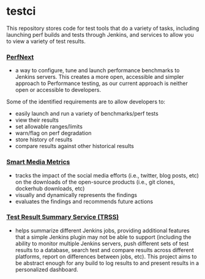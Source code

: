 # testci
This repository stores code for test tools that do a variety of tasks, including launching perf builds and tests through Jenkins, and services to allow you to view a variety of test results.

### [PerfNext](https://github.com/adoptium/aqa-test-tools/tree/master/PerfNext)
 - a way to configure, tune and launch performance benchmarks to Jenkins servers.  This creates a more open, accessible and simpler approach to Performance testing, as our current approach is neither open or accessible to developers.

Some of the identified requirements are to allow developers to:
- easily launch and run a variety of benchmarks/perf tests
- view their results
- set allowable ranges/limits
- warn/flag on perf degradation
- store history of results
- compare results against other historical results

### [Smart Media Metrics](https://github.com/adoptium/aqa-test-tools/tree/master/SmartMedia)
- tracks the impact of the social media efforts (i.e., twitter, blog posts, etc) on the downloads of the open-source products (i.e., git clones, dockerhub downloads, etc)
- visually and dynamically represents the findings
- evaluates the findings and recommends future actions

### [Test Result Summary Service (TRSS)](https://github.com/adoptium/aqa-test-tools/tree/master/TestResultSummaryService)
 - helps summarize different Jenkins jobs, providing additional features that a simple Jenkins plugin may not be able to support (including the ability to monitor multiple Jenkins servers, push different sets of test results to a database, search test and compare results across different platforms, report on differences between jobs, etc).  This project aims to be abstract enough for any build to log results to and present results in a personalized dashboard.
